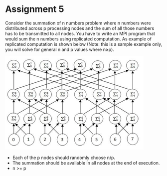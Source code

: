 # Assignment 5

Consider the summation of n numbers problem where n numbers were distributed across p
processing nodes and the sum of all those numbers has to be transmitted to all nodes. You have
to write an MPI program that would sum the n numbers using replicated computation. As
example of replicated computation is shown below (Note: this is a sample example only, you
will solve for general n and p values where n≥p).

![Summation of nodes](SampleMPI.PNG)

* Each of the p nodes should randomly choose n/p.
* The summation should be available in all nodes at the end of execution.
* n >= p

